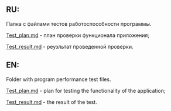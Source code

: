 ## RU:

Папка с файлами тестов работоспособности программы.

[Test_plan.md](https://github.com/oooNAKooo/Brain-Crush/blob/main/Test/Test_plan.md) - план проверки функционала приложения;

[Test_result.md](https://github.com/oooNAKooo/Brain-Crush/blob/main/Test/Test_result.md) - реузльтат проведенной проверки.

##
## EN:

Folder with program performance test files.

[Test_plan.md](https://github.com/oooNAKooo/Brain-Crush/blob/main/Test/Test_plan.md) - plan for testing the functionality of the application;

[Test_result.md](https://github.com/oooNAKooo/Brain-Crush/blob/main/Test/Test_result.md) - the result of the test.

##
